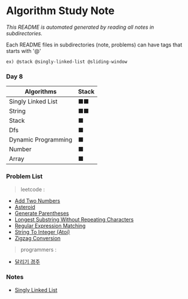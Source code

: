 
# Algorithm Study Note  

_This README is automated generated by reading all notes in subdirectories._  

Each README files in subdirectories (note, problems) can have tags that starts with '@'  

```
ex) @stack @singly-linked-list @sliding-window  
```

    
### Day 8  
| Algorithms |      Stack      |
|-----------|------------------|
| Singly Linked List | ■■ |
| String | ■■ |
| Stack | ■ |
| Dfs | ■ |
| Dynamic Programming | ■ |
| Number | ■ |
| Array | ■ |


        
### Problem List  
> leetcode :
  - [Add Two Numbers](https://github.com/greyfolk99/algorithm/tree/main/problems/leetcode/Add%20Two%20Numbers)
  - [Asteroid](https://github.com/greyfolk99/algorithm/tree/main/problems/leetcode/Asteroid)
  - [Generate Parentheses](https://github.com/greyfolk99/algorithm/tree/main/problems/leetcode/Generate%20Parentheses)
  - [Longest Substring Without Repeating Characters](https://github.com/greyfolk99/algorithm/tree/main/problems/leetcode/Longest%20Substring%20Without%20Repeating%20Characters)
  - [Regular Expression Matching](https://github.com/greyfolk99/algorithm/tree/main/problems/leetcode/Regular%20Expression%20Matching)
  - [String To Integer (Atoi)](https://github.com/greyfolk99/algorithm/tree/main/problems/leetcode/String%20to%20Integer%20(atoi))
  - [Zigzag Conversion](https://github.com/greyfolk99/algorithm/tree/main/problems/leetcode/Zigzag%20Conversion)
  > programmers :
  - [달리기 경주](https://github.com/greyfolk99/algorithm/tree/main/problems/programmers/달리기%20경주)
  


    
### Notes
- [Singly Linked List](https://github.com/greyfolk99/algorithm/tree/main/.\notes/Singly%20Linked%20List)

